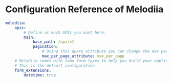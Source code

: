 Configuration Reference of Melodiia
===================================

```yaml
melodiia:
    apis:
        # Define as much APIs you want here.
        main:
            base_path: /api/v1
            pagination:
                # Using this query attribute you can change the max per page
                max_per_page_attribute: max_per_page
    # Melodiia comes with some form types to help you build your application. You can enable them here.
    # This is the default configuration
    form_extensions:
        datetime: true
```
